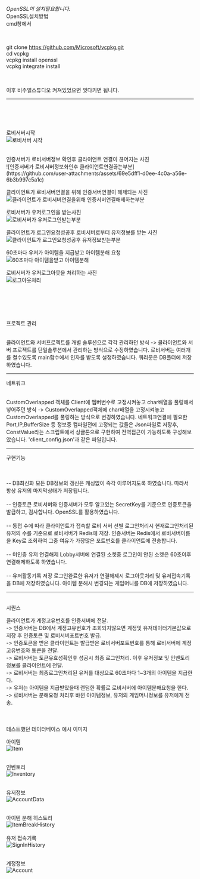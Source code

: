 *OpenSSL이 설치필요합니다.*  
OpenSSL설치방법  
cmd창에서  

<br>

git clone https://github.com/Microsoft/vcpkg.git  
cd vcpkg  
vcpkg install openssl  
vcpkg integrate install  

<br>

이후 비주얼스튜디오 켜져있었으면 껏다키면 됩니다.  


---
<br>
<br>
<br>


로비서버시작
<br>
![로비서버 시작](https://github.com/user-attachments/assets/2b028db0-90fb-4c39-9750-8a963d78ad78)
<br>

<br>
인증서버가 로비서버정보 확인후 클라이언트 연결이 끊어지는 사진
<br>
![인증서버가 로비서버정보화인후 클라이언트연결끊는부분](https://github.com/user-attachments/assets/69e5dff1-d0ee-4c0a-a56e-6b3b997c5a1c)

<br>


클라이언트가 로비서버연결을 위해 인증서버연결이 해제되는 사진
<br>
![클라이언트가 로비서버연결을위해 인증서버연결해제하는부분](https://github.com/user-attachments/assets/68a18eb3-77df-4ad6-b9e8-a9c44fc3f9ea)
<br>


로비서버가 유저로그인을 받는사진
<br>
![로비서버가 유저로그인받는부분](https://github.com/user-attachments/assets/db35dd89-c381-4ba4-881b-4380becd1d84)
<br>

클라이언트가 로그인요청성공후 로비서버로부터 유저정보를 받는 사진
<br>
![클라이언트가 로그인요청성공후 유저정보받는부분](https://github.com/user-attachments/assets/d1055d70-cd58-4a1c-aa0e-c31134793e6a)
<br>


60초마다 유저가 아이템을 지급받고 아이템분해 요청
<br>
![60초마다 아이템을받고 아이템분해](https://github.com/user-attachments/assets/7f5afc71-f012-47c8-981c-a7e372e16037)
<br>


로비서버가 유저로그아웃을 처리하는 사진
<br>
![로그아웃처리](https://github.com/user-attachments/assets/ab2238d7-1361-4d05-8534-db987a0de021)
<br>

<br>
<br>
<br>
<br>

프로젝트 관리   
<br>

클라이언트와 서버프로젝트를 개별 솔루션으로 각각 관리하던 방식 -> 클라이언트와 서버 프로젝트를 단일솔루션에서 관리하는 방식으로 수정하였습니다.
로비서버는 여러개를 켤수있도록 main함수에서 인자를 받도록 설정하였습니다.
쿼리문은 DB폴더에 저장하였습니다.

---


네트워크  
<br>

CustomOverlapped 객체를 Client에 멤버변수로 고정시켜놓고 char배열을 풀링해서 넣어주던 방식 -> CustomOverlapped객체에 char배열을 고정시켜놓고 CustomOverlapped를 풀링하는 방식으로 변경하였습니다.
네트워크연결에 필요한 Port,IP,BufferSize 등 정보중 컴파일전에 고정되는 값들은 Json파일로 저장후, ConstValue라는 스크립트에서 싱글톤으로 구현하여 전역접근이 가능하도록 구성해보았습니다. 'client_config.json'과 같은 파일입니다.


---


구현기능  
<br>

<br>
-- DB최신화
모든 DB정보의 갱신은 캐싱없이 즉각 이루어지도록 하였습니다.
따라서 항상 유저의 마지막상태가 저장됩니다.
<br>

<br>
-- 인증토큰  
로비서버와 인증서버가 모두 알고있는 SecretKey를 기준으로 인증토큰을 발급하고, 검사합니다.
OpenSSL를 활용하였습니다.
<br>

<br>
-- 동접 수에 따라 클라이언트가 접속할 로비 서버 선별   
로그인처리시 현재로그인처리된 유저의 수를 기준으로 로비서버가 Redis에 저장.
인증서버는 Redis에서 로비서버이름을 Key로 조회하여 그중 여유가 가장많은 포트번호를 클라이언트에 전송합니다.
<br>

<br>
-- 미인증 유저 연결해제  
Lobby서버에 연결된 소켓중 로그인이 안된 소켓은 60초이후 연결해제하도록 하였습니다.
<br>

<br>
-- 유저활동기록 저장  
로그인완료한 유저가 연결해제시 로그아웃처리 및 유저접속기록을 DB에 저장하였습니다.
아이템 분해시 변경되는 게임머니를 DB에 저장하였습니다.
<br>



---

<br>
시퀀스  
<br>

클라이언트가 계정고유번호를 인증서버에 전달.<br>
-> 인증서버는 DB에서 계정고유번호가 조회되지않으면 계정및 유저데이터기본값으로 저장 후 인증토큰 및 로비서버포트번호 발급.<br>
-> 인증토큰을 받은 클라이언트는 발급받은 로비서버포트번호를 통해 로비서버에 계정고유번호와 토큰을 전달. <br>
-> 로비서버는 토큰유효성확인후 성공시 최종 로그인처리. 이후 유저정보 및 인벤토리정보를 클라이언트에 전달.<br>
-> 로비서버는 최종로그인처리된 유저를 대상으로 60초마다 1~3개의 아이템을 지급한다.<br>
-> 유저는 아이템을 지급받았을때 랜덤한 확률로 로비서버에 아이템분해요청을 한다.<br>
-> 로비서버는 분해요청 처리후 바뀐 아이템정보, 유저의 게임머니정보를 유저에게 전송.
<br>
<br>
<br>
<br>
테스트했던 데이터베이스 예시 이미지
<br>

아이템
<br>
![Item](https://github.com/user-attachments/assets/bb454d79-350a-4d9a-bcf7-c7ef67ad4e2f)
<br>
<br>

인벤토리
<br>
![Inventory](https://github.com/user-attachments/assets/b768c22f-a005-4888-9d93-6f22c9a462b3)
<br>
<br>

유저정보
<br>
![AccountData](https://github.com/user-attachments/assets/78bda250-c6ca-43ef-b87c-138168ee88ba)
<br>
<br>

아이템 분해 히스토리
<br>
![ItemBreakHistory](https://github.com/user-attachments/assets/30742ce6-0ad8-4204-895a-1bcd2259f300)
<br>
<br>
유저 접속기록
<br>
![SignInHistory](https://github.com/user-attachments/assets/f5d53c3a-914a-4809-8ed5-9dff13b1d749)
<br>
<br>

계정정보
<br>
![Account](https://github.com/user-attachments/assets/4deb237d-305b-4273-97af-06ff7f0d0fd4)














